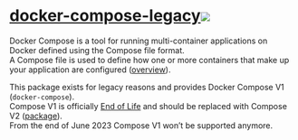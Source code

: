 # [docker-compose-legacy](https://community.chocolatey.org/packages/docker-compose-legacy)[![](http://transparent-favicon.info/favicon.ico)](#)

Docker Compose is a tool for running multi-container applications on Docker defined using the Compose file format.  
A Compose file is used to define how one or more containers that make up your application are configured ([overview](https://docs.docker.com/compose/)).

This package exists for legacy reasons and provides Docker Compose V1 (`docker-compose`).  
Compose V1 is officially [End of Life](https://github.com/docker/compose/tree/master#warning-compose-v1-is-deprecated-warning) and should be replaced with Compose V2 ([package](https://community.chocolatey.org/packages/docker-compose)).  
From the end of June 2023 Compose V1 won’t be supported anymore.
